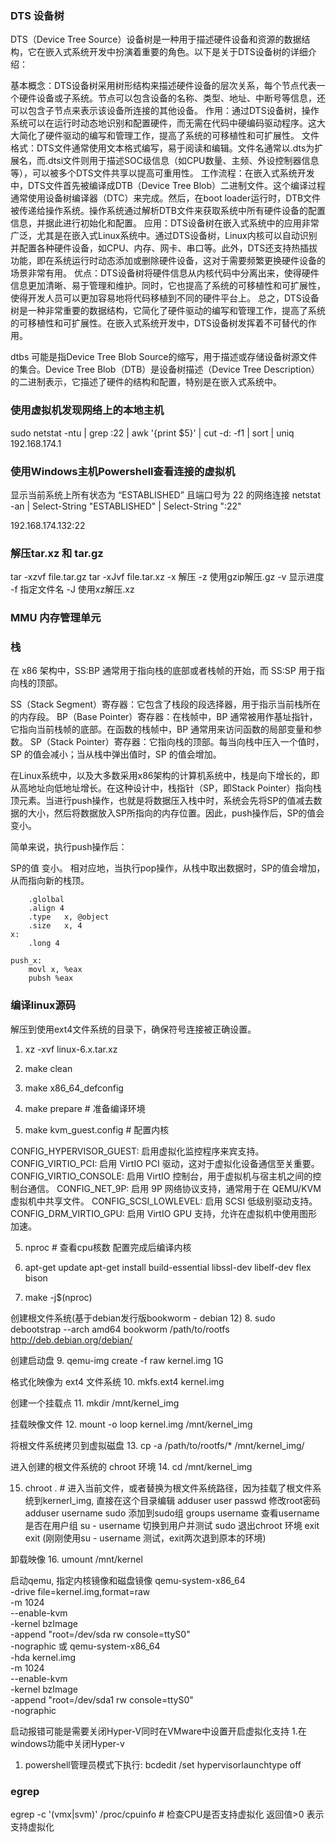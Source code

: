 ### DTS  设备树
DTS（Device Tree Source）设备树是一种用于描述硬件设备和资源的数据结构，它在嵌入式系统开发中扮演着重要的角色。以下是关于DTS设备树的详细介绍：

基本概念：DTS设备树采用树形结构来描述硬件设备的层次关系，每个节点代表一个硬件设备或子系统。节点可以包含设备的名称、类型、地址、中断号等信息，还可以包含子节点来表示该设备所连接的其他设备。
作用：通过DTS设备树，操作系统可以在运行时动态地识别和配置硬件，而无需在代码中硬编码驱动程序。这大大简化了硬件驱动的编写和管理工作，提高了系统的可移植性和可扩展性。
文件格式：DTS文件通常使用文本格式编写，易于阅读和编辑。文件名通常以.dts为扩展名，而.dtsi文件则用于描述SOC级信息（如CPU数量、主频、外设控制器信息等），可以被多个DTS文件共享以提高可重用性。
工作流程：在嵌入式系统开发中，DTS文件首先被编译成DTB（Device Tree Blob）二进制文件。这个编译过程通常使用设备树编译器（DTC）来完成。然后，在boot loader运行时，DTB文件被传递给操作系统。操作系统通过解析DTB文件来获取系统中所有硬件设备的配置信息，并据此进行初始化和配置。
应用：DTS设备树在嵌入式系统中的应用非常广泛，尤其是在嵌入式Linux系统中。通过DTS设备树，Linux内核可以自动识别并配置各种硬件设备，如CPU、内存、网卡、串口等。此外，DTS还支持热插拔功能，即在系统运行时动态添加或删除硬件设备，这对于需要频繁更换硬件设备的场景非常有用。
优点：DTS设备树将硬件信息从内核代码中分离出来，使得硬件信息更加清晰、易于管理和维护。同时，它也提高了系统的可移植性和可扩展性，使得开发人员可以更加容易地将代码移植到不同的硬件平台上。
总之，DTS设备树是一种非常重要的数据结构，它简化了硬件驱动的编写和管理工作，提高了系统的可移植性和可扩展性。在嵌入式系统开发中，DTS设备树发挥着不可替代的作用。


dtbs 可能是指Device Tree Blob Source的缩写，用于描述或存储设备树源文件的集合。Device Tree Blob（DTB）是设备树描述（Device Tree Description）的二进制表示，它描述了硬件的结构和配置，特别是在嵌入式系统中。

### 使用虚拟机发现网络上的本地主机
sudo netstat -ntu | grep :22 | awk '{print $5}' | cut -d: -f1 | sort | uniq
192.168.174.1
### 使用Windows主机Powershell查看连接的虚拟机
显示当前系统上所有状态为 “ESTABLISHED” 且端口号为 22 的网络连接
netstat -an | Select-String "ESTABLISHED" | Select-String ":22"

 192.168.174.132:22
### 解压tar.xz 和 tar.gz
tar -xzvf file.tar.gz
tar -xJvf file.tar.xz
-x 解压
-z 使用gzip解压.gz
-v 显示进度
-f 指定文件名
-J 使用xz解压.xz

### MMU 内存管理单元

### 栈
在 x86 架构中，SS:BP 通常用于指向栈的底部或者栈帧的开始，而 SS:SP 用于指向栈的顶部。

SS（Stack Segment）寄存器：它包含了栈段的段选择器，用于指示当前栈所在的内存段。
BP（Base Pointer）寄存器：在栈帧中，BP 通常被用作基址指针，它指向当前栈帧的底部。在函数的栈帧中，BP 通常用来访问函数的局部变量和参数。
SP（Stack Pointer）寄存器：它指向栈的顶部。每当向栈中压入一个值时，SP 的值会减小；当从栈中弹出值时，SP 的值会增加。

在Linux系统中，以及大多数采用x86架构的计算机系统中，栈是向下增长的，即从高地址向低地址增长。在这种设计中，栈指针（SP，即Stack Pointer）指向栈顶元素。当进行push操作，也就是将数据压入栈中时，系统会先将SP的值减去数据的大小，然后将数据放入SP所指向的内存位置。因此，push操作后，SP的值会变小。

简单来说，执行push操作后：

SP的值 变小。
相对应地，当执行pop操作，从栈中取出数据时，SP的值会增加，从而指向新的栈顶。
```assembly
    .glolbal
    .align 4
    .type   x, @object
    .size   x, 4
x:
    .long 4

push_x:
    movl x, %eax
    pubsh %eax
```

### 编译linux源码
解压到使用ext4文件系统的目录下，确保符号连接被正确设置。
1. xz -xvf linux-6.x.tar.xz

2. make clean
3. make x86_64_defconfig
4. make prepare  # 准备编译环境
5. make kvm_guest.config  # 配置内核

CONFIG_HYPERVISOR_GUEST: 启用虚拟化监控程序来宾支持。
CONFIG_VIRTIO_PCI: 启用 VirtIO PCI 驱动，这对于虚拟化设备通信至关重要。
CONFIG_VIRTIO_CONSOLE: 启用 VirtIO 控制台，用于虚拟机与宿主机之间的控制台通信。
CONFIG_NET_9P: 启用 9P 网络协议支持，通常用于在 QEMU/KVM 虚拟机中共享文件。
CONFIG_SCSI_LOWLEVEL: 启用 SCSI 低级别驱动支持。
CONFIG_DRM_VIRTIO_GPU: 启用 VirtIO GPU 支持，允许在虚拟机中使用图形加速。

5. nproc  # 查看cpu核数
配置完成后编译内核

6. apt-get update
    apt-get install build-essential libssl-dev libelf-dev flex bison

7. make -j$(nproc)


创建根文件系统(基于debian发行版bookworm - debian 12)
8. sudo debootstrap --arch amd64 bookworm /path/to/rootfs http://deb.debian.org/debian/

创建启动盘
9. qemu-img create -f raw kernel.img 1G

格式化映像为 ext4 文件系统
10. mkfs.ext4 kernel.img

创建一个挂载点
11. mkdir /mnt/kernel_img

挂载映像文件
12. mount -o loop kernel.img /mnt/kernel_img

将根文件系统拷贝到虚拟磁盘
13. cp -a /path/to/rootfs/* /mnt/kernel_img/

进入创建的根文件系统的 chroot 环境
14. cd /mnt/kernel_img

15. chroot .  # 进入当前文件，或者替换为根文件系统路径，因为挂载了根文件系统到kernerl_img, 直接在这个目录编辑
adduser user
passwd 修改root密码
adduser username sudo  添加到sudo组
groups username  查看username是否在用户组
su - username  切换到用户并测试 sudo 
退出chroot 环境
exit 
exit (刚刚使用su - username 测试，exit两次退到原本的环境)

卸载映像
16.   umount /mnt/kernel




启动qemu, 指定内核镜像和磁盘镜像
qemu-system-x86_64 \
  -drive file=kernel.img,format=raw \
  -m 1024 \
  --enable-kvm \
  -kernel bzImage \
  -append "root=/dev/sda rw console=ttyS0" \
  -nographic
或
qemu-system-x86_64 \
  -hda kernel.img \
  -m 1024 \
  --enable-kvm \
  -kernel bzImage \
  -append "root=/dev/sda1 rw console=ttyS0" \
  -nographic

启动报错可能是需要关闭Hyper-V同时在VMware中设置开启虚拟化支持
1.在windows功能中关闭Hyper-v
1. powershell管理员模式下执行: bcdedit /set hypervisorlaunchtype off
### egrep
egrep -c '(vmx|svm)' /proc/cpuinfo # 检查CPU是否支持虚拟化
返回值>0 表示支持虚拟化


###